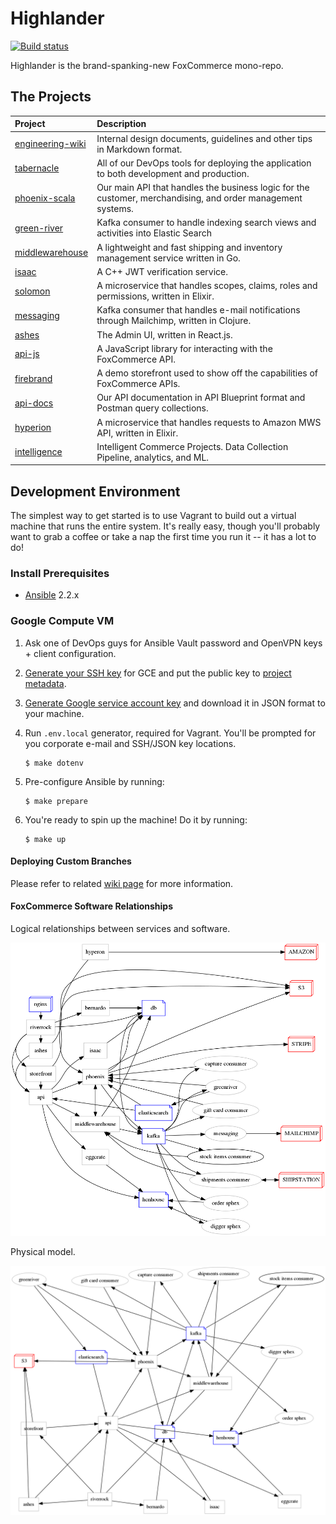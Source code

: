# Highlander

[![Build status](https://badge.buildkite.com/9194ecb4f86c089e8962db23843a00662dac85e98418697dd4.svg)](https://buildkite.com/foxcommerce/developer-appliance-gce)

Highlander is the brand-spanking-new FoxCommerce mono-repo.

## The Projects

| Project                                     | Description                                                                                                  |
|:--------------------------------------------|:-------------------------------------------------------------------------------------------------------------|
| [engineering-wiki](engineering-wiki)        | Internal design documents, guidelines and other tips in Markdown format.                                     |
| [tabernacle](tabernacle)                    | All of our DevOps tools for deploying the application to both development and production.                    |
| [phoenix-scala](phoenix-scala)              | Our main API that handles the business logic for the customer, merchandising, and order management systems.  |
| [green-river](green-river)                  | Kafka consumer to handle indexing search views and activities into Elastic Search                            |
| [middlewarehouse](middlewarehouse)          | A lightweight and fast shipping and inventory management service written in Go.                              |
| [isaac](isaac)                              | A C++ JWT verification service.                                                                              |
| [solomon](solomon)                          | A microservice that handles scopes, claims, roles and permissions, written in Elixir.                        |
| [messaging](messaging)                      | Kafka consumer that handles e-mail notifications through Mailchimp, written in Clojure.                      |
| [ashes](ashes)                              | The Admin UI, written in React.js.                                                                           |
| [api-js](https://github.com/FoxComm/api-js) | A JavaScript library for interacting with the FoxCommerce API.                                               |
| [firebrand](firebrand)                      | A demo storefront used to show off the capabilities of FoxCommerce APIs.                                     |
| [api-docs](api-docs)                        | Our API documentation in API Blueprint format and Postman query collections.                                 |
| [hyperion](hyperion)                        | A microservice that handles requests to Amazon MWS API, written in Elixir.                                   |
| [intelligence](intelligence)                | Intelligent Commerce Projects. Data Collection Pipeline, analytics, and ML.                                  |

## Development Environment

The simplest way to get started is to use Vagrant to build out a virtual
machine that runs the entire system. It's really easy, though you'll
probably want to grab a coffee or take a nap the first time you run it -- it
has a lot to do!

### Install Prerequisites

- [Ansible](https://ansible.com) 2.2.x

### Google Compute VM

1. Ask one of DevOps guys for Ansible Vault password and OpenVPN keys + client configuration.

2. [Generate your SSH key](https://help.github.com/articles/generating-a-new-ssh-key-and-adding-it-to-the-ssh-agent/) for GCE and put the public key to [project metadata](https://console.cloud.google.com/compute/metadata/sshKeys?project=foxcomm-staging).

3. [Generate Google service account key](https://cloud.google.com/storage/docs/authentication#generating-a-private-key) and download it in JSON format to your machine.

4. Run `.env.local` generator, required for Vagrant. You'll be prompted for you corporate e-mail and SSH/JSON key locations.

    ```
    $ make dotenv
    ```

5. Pre-configure Ansible by running:

    ```
    $ make prepare
    ```

6. You're ready to spin up the machine! Do it by running:

    ```
    $ make up
    ```

#### Deploying Custom Branches

Please refer to related [wiki page](engineering-wiki/devops/Deploying-Custom-Branches.md) for more information.

#### FoxCommerce Software Relationships

Logical relationships between services and software. 

![alt text](engineering-wiki/diagrams/system/system.dot.png "Logical Model")

Physical model.

![alt text](engineering-wiki/diagrams/system/system.neato.png "Physical Model")


